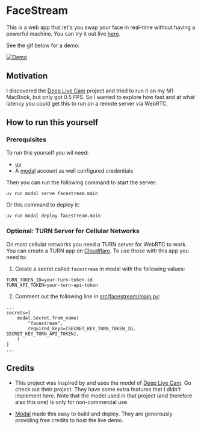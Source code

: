 # FaceStream

This is a web app that let's you swap your face in real-time without having a powerful
machine. You can try it out live [here](https://facestream.phileisen.com).

See the gif below for a demo:

[![Demo](assets/demo.gif)](https://facestream.phileisen.com)

## Motivation

I discovered the [Deep Live Cam](https://github.com/hacksider/Deep-Live-Cam) project and tried to run it on my M1 MacBook, but only got 0.5 FPS. So I wanted to explore how fast and at what latency you could get this to run on a remote server via WebRTC.

## How to run this yourself

### Prerequisites

To run this yourself you wil need:

- [uv](https://docs.astral.sh/uv/)
- A [modal](https://modal.com/) account as well configured credentials

Then you can run the following command to start the server:

```
uv run modal serve facestream.main
```

Or this command to deploy it:

```
uv run modal deploy facestream.main
```

### Optional: TURN Server for Cellular Networks

On most cellular networks you need a TURN server for WebRTC to work. You can create a TURN app on [Cloudflare](https://developers.cloudflare.com/calls/turn/). To use those with this app you need to:

1. Create a secret called `facestream` in modal with the following values:

```
TURN_TOKEN_ID=your-turn-token-id
TURN_API_TOKEN=your-turn-api-token
```

2.  Comment out the following line in [src/facestream/main.py](src/facestream/main.py):

```
...
secrets=[
    modal.Secret.from_name(
        "facestream",
        required_keys=[SECRET_KEY_TURN_TOKEN_ID, SECRET_KEY_TURN_API_TOKEN],
    )
]
...
```

## Credits

- This project was inspired by and uses the model of [Deep Live Cam](https://github.com/hacksider/Deep-Live-Cam). Go check out their project. They have some extra features that I didn't implement here. Note that the model used in that project (and therefore also this one) is only for non-commercial use.

- [Modal](https://modal.com) made this easy to build and deploy. They are generously providing free credits to host the live demo.
